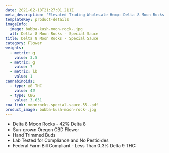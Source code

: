 ```yaml
---
date: 2021-02-18T21:27:01.211Z
meta_description: 'Elevated Trading Wholesale Hemp: Delta 8 Moon Rocks - Special Sauce'
templateKey: product-details
imageInfo:
  image: bubba-kush-moon-rock-.jpg
  alt: Delta 8 Moon Rocks - Special Sauce
title: Delta 8 Moon Rocks - Special Sauce
category: Flower
weights:
  - metric: g
    value: 3.5
  - metric: g
    value: 7
  - metric: lb
    value: 1
cannabinoids:
  - type: ∆8 THC
    value: 42
  - type: CBG
    value: 3.631
coa_link: moonrocks-special-sauce-55-.pdf
product_image: bubba-kush-moon-rock-.jpg
---
```


- Delta 8 Moon Rocks - 42% Delta 8
- Sun-grown Oregon CBD Flower
- Hand Trimmed Buds
- Lab Tested for Compliance and No Pesticides
- Federal Farm Bill Compliant - Less Than 0.3% Delta 9 THC
